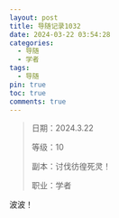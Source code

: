 ```yaml
---
layout: post
title: 导随记录1032
date: 2024-03-22 03:54:28
categories:
  - 导随
  - 学者
tags:
  - 导随
pin: true
toc: true
comments: true
---
```

> 日期：2024.3.22
>
> 等级：10
>
> 副本：讨伐彷徨死灵！
>
> 职业：学者

波波！